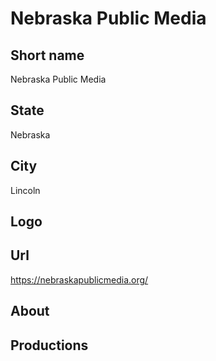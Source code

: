 # Nebraska Public Media

## Short name

Nebraska Public Media

## State

Nebraska

## City

Lincoln

## Logo

## Url

https://nebraskapublicmedia.org/

## About

## Productions 
 
